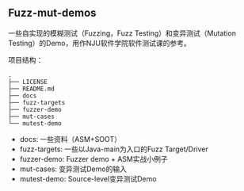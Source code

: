 ## Fuzz-mut-demos

一些自实现的模糊测试（Fuzzing，Fuzz Testing）和变异测试（Mutation Testing）的Demo，用作NJU软件学院软件测试课的参考。

项目结构：
```shell
.
├── LICENSE       
├── README.md
├── docs            
├── fuzz-targets
├── fuzzer-demo 
├── mut-cases 
└── mutest-demo 
```

- docs: 一些资料（ASM+SOOT）
- fuzz-targets: 一些以Java-main为入口的Fuzz Target/Driver
- fuzzer-demo: Fuzzer demo + ASM实战小例子
- mut-cases: 变异测试Demo的输入
- mutest-demo: Source-level变异测试Demo